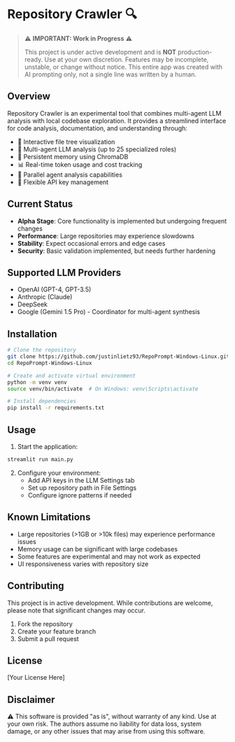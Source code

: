 # Repository Crawler 🔍

> ⚠️ **IMPORTANT: Work in Progress** ⚠️
> 
> This project is under active development and is **NOT** production-ready. Use at your own discretion.
> Features may be incomplete, unstable, or change without notice. This entire app was created with AI prompting only, not a single line was written by a human.

## Overview

Repository Crawler is an experimental tool that combines multi-agent LLM analysis with local codebase exploration. It provides a streamlined interface for code analysis, documentation, and understanding through:

- 🌲 Interactive file tree visualization
- 🤖 Multi-agent LLM analysis (up to 25 specialized roles)
- 💾 Persistent memory using ChromaDB
- 📊 Real-time token usage and cost tracking
- 🔄 Parallel agent analysis capabilities
- 🔑 Flexible API key management

## Current Status

- **Alpha Stage**: Core functionality is implemented but undergoing frequent changes
- **Performance**: Large repositories may experience slowdowns
- **Stability**: Expect occasional errors and edge cases
- **Security**: Basic validation implemented, but needs further hardening

## Supported LLM Providers

- OpenAI (GPT-4, GPT-3.5)
- Anthropic (Claude)
- DeepSeek
- Google (Gemini 1.5 Pro) - Coordinator for multi-agent synthesis

## Installation

```bash
# Clone the repository
git clone https://github.com/justinlietz93/RepoPrompt-Windows-Linux.git
cd RepoPrompt-Windows-Linux

# Create and activate virtual environment
python -m venv venv
source venv/bin/activate  # On Windows: venv\Scripts\activate

# Install dependencies
pip install -r requirements.txt
```

## Usage

1. Start the application:
```bash
streamlit run main.py
```

2. Configure your environment:
   - Add API keys in the LLM Settings tab
   - Set up repository path in File Settings
   - Configure ignore patterns if needed

## Known Limitations

- Large repositories (>1GB or >10k files) may experience performance issues
- Memory usage can be significant with large codebases
- Some features are experimental and may not work as expected
- UI responsiveness varies with repository size

## Contributing

This project is in active development. While contributions are welcome, please note that significant changes may occur.

1. Fork the repository
2. Create your feature branch
3. Submit a pull request

## License

[Your License Here]

## Disclaimer

⚠️ This software is provided "as is", without warranty of any kind. Use at your own risk. The authors assume no liability for data loss, system damage, or any other issues that may arise from using this software.
